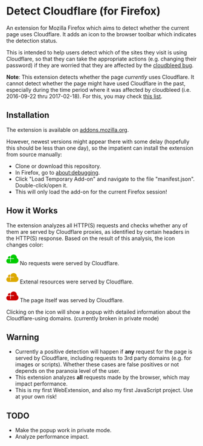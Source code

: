 Detect Cloudflare (for Firefox)
===============================

An extension for Mozilla Firefox which aims to detect whether the current page uses Cloudflare.
It adds an icon to the browser toolbar which indicates the detection status.

This is intended to help users detect which of the sites they visit is using Cloudflare,
so that they can take the appropriate actions (e.g. changing their password) if they are
worried that they are affected by the
[cloudbleed bug](https://bugs.chromium.org/p/project-zero/issues/detail?id=1139).

**Note**: This extension detects whether the page _currently_ uses Cloudflare. It cannot
detect whether the page might have used Cloudflare in the past, especially during the time
period where it was affected by cloudbleed (i.e. 2016-09-22 thru 2017-02-18).
For this, you may check [this list](https://github.com/pirate/sites-using-cloudflare).


Installation
------------

The extension is available on [addons.mozilla.org](https://addons.mozilla.org/en-US/firefox/addon/detect-cloudflare/).

However, newest versions might appear there with some delay (hopefully this should be less than one day),
so the impatient can install the extension from source manually:

* Clone or download this repository.
* In Firefox, go to [about:debugging](about:debugging).
* Click "Load Temporary Add-on" and navigate to the file "manifest.json". Double-click/open it.
* This will only load the add-on for the current Firefox session!


How it Works
------------

The extension analyzes all HTTP(S) requests and checks whether any of them are served
by Cloudflare proxies, as identified by certain headers in the HTTP(S) response. Based
on the result of this analysis, the icon changes color:

![green](icons/cf-green-32.png) No requests were served by Cloudflare.

![orange](icons/cf-orange-32.png) Extenal resources were served by Cloudflare.

![red](icons/cf-red-32.png) The page itself was served by Cloudflare.

Clicking on the icon will show a popup with detailed information about the Cloudflare-using domains.
(currently broken in private mode)


Warning
-------

* Currently a positive detection will happen if **any** request for the page is served by Cloudflare, including requests to 3rd party domains (e.g. for images or scripts). Whether these cases are false positives or not depends on the paranoia level of the user.
* This extension analyzes **all** requests made by the browser, which may impact performance.
* This is my first WebExtension, and also my first JavaScript project. Use at your own risk!


TODO
----

* Make the popup work in private mode.
* Analyze performance impact.

